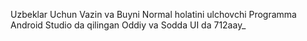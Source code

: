 Uzbeklar Uchun Vazin va Buyni Normal holatini ulchovchi Programma
Android Studio da qilingan Oddiy va Sodda UI da 
712aay_
